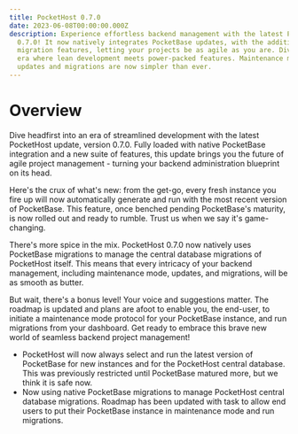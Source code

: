 ```yaml
---
title: PocketHost 0.7.0
date: 2023-06-08T00:00:00.000Z
description: Experience effortless backend management with the latest PocketHost
  0.7.0! It now natively integrates PocketBase updates, with the addition of
  migration features, letting your projects be as agile as you are. Dive into an
  era where lean development meets power-packed features. Maintenance mode,
  updates and migrations are now simpler than ever.
---
```


# Overview

Dive headfirst into an era of streamlined development with the latest PocketHost update, version 0.7.0. Fully loaded with native PocketBase integration and a new suite of features, this update brings you the future of agile project management - turning your backend administration blueprint on its head.

Here's the crux of what's new: from the get-go, every fresh instance you fire up will now automatically generate and run with the most recent version of PocketBase. This feature, once benched pending PocketBase's maturity, is now rolled out and ready to rumble. Trust us when we say it's game-changing.

There's more spice in the mix. PocketHost 0.7.0 now natively uses PocketBase migrations to manage the central database migrations of PocketHost itself. This means that every intricacy of your backend management, including maintenance mode, updates, and migrations, will be as smooth as butter.

But wait, there's a bonus level! Your voice and suggestions matter. The roadmap is updated and plans are afoot to enable you, the end-user, to initiate a maintenance mode protocol for your PocketBase instance, and run migrations from your dashboard. Get ready to embrace this brave new world of seamless backend project management!

- PocketHost will now always select and run the latest version of PocketBase for new instances and for the PocketHost central database. This was previously restricted until PocketBase matured more, but we think it is safe now.
- Now using native PocketBase migrations to manage PocketHost central database migrations. Roadmap has been updated with task to allow end users to put their PocketBase instance in maintenance mode and run migrations.
